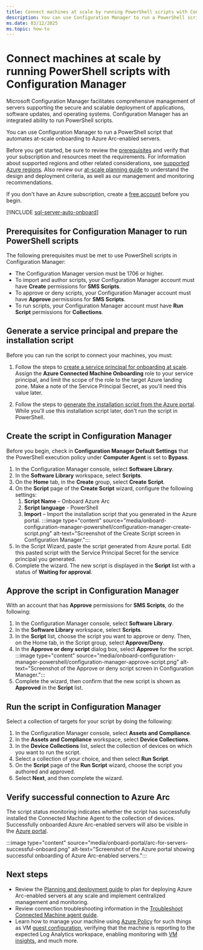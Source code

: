 ```yaml
---
title: Connect machines at scale by running PowerShell scripts with Configuration Manager
description: You can use Configuration Manager to run a PowerShell script that automates at-scale onboarding to Azure Arc-enabled servers.
ms.date: 03/12/2025
ms.topic: how-to
---
```


# Connect machines at scale by running PowerShell scripts with Configuration Manager

Microsoft Configuration Manager facilitates comprehensive management of servers supporting the secure and scalable deployment of applications, software updates, and operating systems. Configuration Manager has an integrated ability to run PowerShell scripts.

You can use Configuration Manager to run a PowerShell script that automates at-scale onboarding to Azure Arc-enabled servers.

Before you get started, be sure to review the [prerequisites](prerequisites.md) and verify that your subscription and resources meet the requirements. For information about supported regions and other related considerations, see [supported Azure regions](overview.md#supported-regions). Also review our [at-scale planning guide](plan-at-scale-deployment.md) to understand the design and deployment criteria, as well as our management and monitoring recommendations.

If you don't have an Azure subscription, create a [free account](https://azure.microsoft.com/free/?WT.mc_id=A261C142F) before you begin.

[!INCLUDE [sql-server-auto-onboard](includes/sql-server-auto-onboard.md)]

## Prerequisites for Configuration Manager to run PowerShell scripts

The following prerequisites must be met to use PowerShell scripts in Configuration Manager:

- The Configuration Manager version must be 1706 or higher.
- To import and author scripts, your Configuration Manager account must have **Create** permissions for **SMS Scripts**.
- To approve or deny scripts, your Configuration Manager account must have **Approve** permissions for **SMS Scripts**.
- To run scripts, your Configuration Manager account must have **Run Script** permissions for **Collections**.

## Generate a service principal and prepare the installation script

Before you can run the script to connect your machines, you must:

1. Follow the steps to [create a service principal for onboarding at scale](onboard-service-principal.md#create-a-service-principal-for-onboarding-at-scale). Assign the **Azure Connected Machine Onboarding** role to your service principal, and limit the scope of the role to the target Azure landing zone. Make a note of the Service Principal Secret, as you'll need this value later.

2. Follow the steps to [generate the installation script from the Azure portal](onboard-service-principal.md#generate-the-installation-script-from-the-azure-portal). While you'll use this installation script later, don't run the script in PowerShell.

## Create the script in Configuration Manager

Before you begin, check in **Configuration Manager Default Settings** that the PowerShell execution policy under **Computer Agent** is set to **Bypass**.

1. In the Configuration Manager console, select **Software Library**.
1. In the **Software Library** workspace, select **Scripts**.
1. On the **Home** tab, in the **Create** group, select **Create Script**.
1. On the **Script** page of the **Create Script** wizard, configure the following settings:
   1. **Script Name** – Onboard Azure Arc
   1. **Script language** - PowerShell
   1. **Import** – Import the installation script that you generated in the Azure portal.
      :::image type="content" source="media/onboard-configuration-manager-powershell/configuration-manager-create-script.png" alt-text="Screenshot of the Create Script screen in Configuration Manager.":::
1. In the Script Wizard, paste the script generated from Azure portal. Edit this pasted script with the Service Principal Secret for the service principal you generated.
1. Complete the wizard. The new script is displayed in the **Script** list with a status of **Waiting for approval**.

## Approve the script in Configuration Manager

With an account that has **Approve** permissions for **SMS Scripts**, do the following:

1. In the Configuration Manager console, select **Software Library**.
1. In the **Software Library** workspace, select **Scripts**.
1. In the **Script** list, choose the script you want to approve or deny. Then, on the Home tab, in the Script group, select **Approve/Deny**.
1. In the **Approve or deny script** dialog box, select **Approve** for the script.
   :::image type="content" source="media/onboard-configuration-manager-powershell/configuration-manager-approve-script.png" alt-text="Screenshot of the Approve or deny script screen in Configuration Manager.":::
1. Complete the wizard, then confirm that the new script is shown as **Approved** in the **Script** list.

## Run the script in Configuration Manager

Select a collection of targets for your script by doing the following:

1. In the Configuration Manager console, select **Assets and Compliance**.
1. In the **Assets and Compliance** workspace, select **Device Collections**.
1. In the **Device Collections** list, select the collection of devices on which you want to run the script.
1. Select a collection of your choice, and then select **Run Script**.
1. On the **Script** page of the **Run Script** wizard, choose the script you authored and approved.
1. Select **Next**, and then complete the wizard.

## Verify successful connection to Azure Arc

The script status monitoring indicates whether the script has successfully installed the Connected Machine Agent to the collection of devices. Successfully onboarded Azure Arc-enabled servers will also be visible in the [Azure portal](https://aka.ms/hybridmachineportal).

:::image type="content" source="media/onboard-portal/arc-for-servers-successful-onboard.png" alt-text="Screenshot of the Azure portal showing successful onboarding of Azure Arc-enabled servers.":::

## Next steps

- Review the [Planning and deployment guide](plan-at-scale-deployment.md) to plan for deploying Azure Arc-enabled servers at any scale and implement centralized management and monitoring.
- Review connection troubleshooting information in the [Troubleshoot Connected Machine agent guide](troubleshoot-agent-onboard.md).
- Learn how to manage your machine using [Azure Policy](/azure/governance/policy/overview) for such things as VM [guest configuration](/azure/governance/machine-configuration/overview), verifying that the machine is reporting to the expected Log Analytics workspace, enabling monitoring with [VM insights](/azure/azure-monitor/vm/vminsights-enable-policy), and much more.